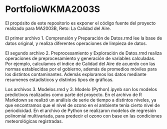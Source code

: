 # PortfolioWKMA2003S

El propósito de este repositorio es exponer el código fuente del proyecto realizado para MA2003B, Reto: La Calidad del Aire.

El primer archivo 1. Comprensión y Preparación de Datos.rmd lee la base de datos original, y realiza diferentes operaciones de limpieza de datos.

El segundo archivo 2. Preprocesamiento y Exploración de Datos.rmd realiza operaciones de preprocesamiento y generación de variables calculadas. Por ejemplo, calculamos el índice de Calidad del Aire de acuerdo con las normas establecidas por el gobierno, además de promedios móviles para los distintos contaminantes. Además exploramos los datos mediante resumenes estadísticos y distintos tipos de gráficas.

Los archivos 3. Modelos.rmd y 3. Modelo (Python).ipynb son los modelos predictivos realizados como parte del proyecto. En el archivo de R Markdown se realizó un análisis de serie de tiempo a distintos niveles, ya que encontramos que el nivel de ozono en el ambiente tenía cierto nivel de periodicidad. En el archivo de Python se realizaron modelos de regresión polinomial multivariada, para predecir el ozono con base en las condiciones meteorológicas registradas. 
